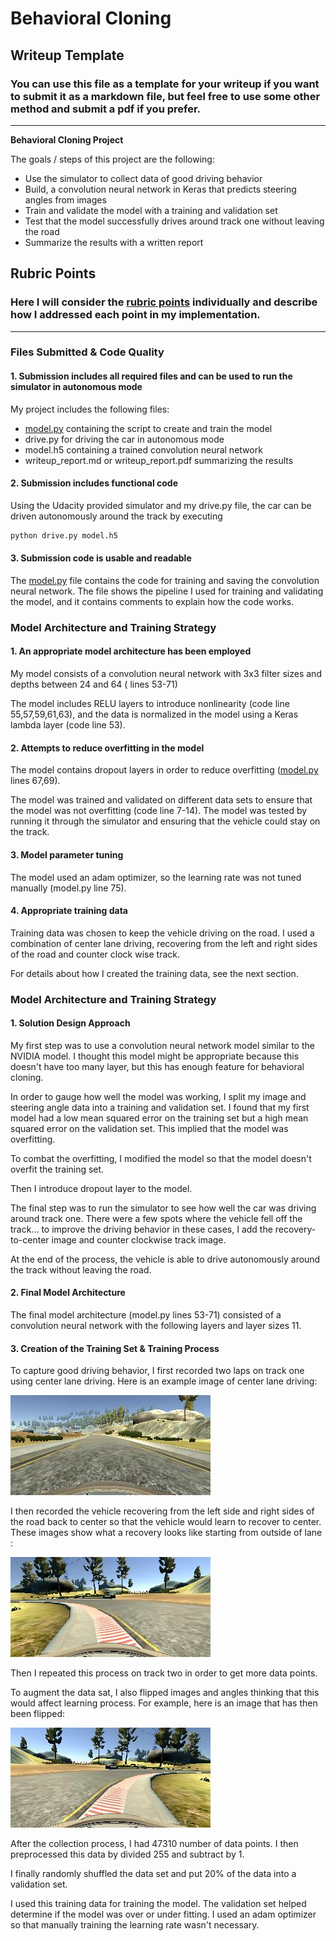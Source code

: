 # **Behavioral Cloning**

## Writeup Template

### You can use this file as a template for your writeup if you want to submit it as a markdown file, but feel free to use some other method and submit a pdf if you prefer.

---

**Behavioral Cloning Project**

The goals / steps of this project are the following:
* Use the simulator to collect data of good driving behavior
* Build, a convolution neural network in Keras that predicts steering angles from images
* Train and validate the model with a training and validation set
* Test that the model successfully drives around track one without leaving the road
* Summarize the results with a written report


[//]: # (Image References)

## Rubric Points
### Here I will consider the [rubric points](https://review.udacity.com/#!/rubrics/432/view) individually and describe how I addressed each point in my implementation.  

---
### Files Submitted & Code Quality

#### 1. Submission includes all required files and can be used to run the simulator in autonomous mode

My project includes the following files:
* [model.py](https://github.com/vilion/CarND-Behavioral-Cloning-P3/blob/master/model.py) containing the script to create and train the model
* drive.py for driving the car in autonomous mode
* model.h5 containing a trained convolution neural network
* writeup_report.md or writeup_report.pdf summarizing the results

#### 2. Submission includes functional code
Using the Udacity provided simulator and my drive.py file, the car can be driven autonomously around the track by executing
```sh
python drive.py model.h5
```

#### 3. Submission code is usable and readable

The [model.py](https://github.com/vilion/CarND-Behavioral-Cloning-P3/blob/master/model.py) file contains the code for training and saving the convolution neural network. The file shows the pipeline I used for training and validating the model, and it contains comments to explain how the code works.

### Model Architecture and Training Strategy

#### 1. An appropriate model architecture has been employed

My model consists of a convolution neural network with 3x3 filter sizes and depths between 24 and 64 ( lines 53-71)

The model includes RELU layers to introduce nonlinearity (code line 55,57,59,61,63), and the data is normalized in the model using a Keras lambda layer (code line 53).

#### 2. Attempts to reduce overfitting in the model

The model contains dropout layers in order to reduce overfitting ([model.py](https://github.com/vilion/CarND-Behavioral-Cloning-P3/blob/master/model.py) lines 67,69).

The model was trained and validated on different data sets to ensure that the model was not overfitting (code line 7-14). The model was tested by running it through the simulator and ensuring that the vehicle could stay on the track.

#### 3. Model parameter tuning

The model used an adam optimizer, so the learning rate was not tuned manually (model.py line 75).

#### 4. Appropriate training data

Training data was chosen to keep the vehicle driving on the road. I used a combination of center lane driving, recovering from the left and right sides of the road and counter clock wise track.

For details about how I created the training data, see the next section.

### Model Architecture and Training Strategy

#### 1. Solution Design Approach

My first step was to use a convolution neural network model similar to the NVIDIA model. I thought this model might be appropriate because this doesn't have too many layer, but this has enough feature for behavioral cloning.   

In order to gauge how well the model was working, I split my image and steering angle data into a training and validation set. I found that my first model had a low mean squared error on the training set but a high mean squared error on the validation set. This implied that the model was overfitting.

To combat the overfitting, I modified the model so that the model doesn't overfit the training set.

Then I introduce dropout layer to the model.

The final step was to run the simulator to see how well the car was driving around track one. There were a few spots where the vehicle fell off the track... to improve the driving behavior in these cases, I add the recovery-to-center image and counter clockwise track image.

At the end of the process, the vehicle is able to drive autonomously around the track without leaving the road.

#### 2. Final Model Architecture

The final model architecture (model.py lines 53-71) consisted of a convolution neural network with the following layers and layer sizes 11.

#### 3. Creation of the Training Set & Training Process

To capture good driving behavior, I first recorded two laps on track one using center lane driving. Here is an example image of center lane driving:

![center lane](center_2017_03_30_07_28_09_216.jpg)

I then recorded the vehicle recovering from the left side and right sides of the road back to center so that the vehicle would learn to recover to center. These images show what a recovery looks like starting from outside of lane :

![](outside.jpg)

Then I repeated this process on track two in order to get more data points.

To augment the data sat, I also flipped images and angles thinking that this would affect learning process. For example, here is an image that has then been flipped:

![](flip.jpg)

After the collection process, I had 47310 number of data points. I then preprocessed this data by divided 255 and subtract by 1.

I finally randomly shuffled the data set and put 20% of the data into a validation set.

I used this training data for training the model. The validation set helped determine if the model was over or under fitting. I used an adam optimizer so that manually training the learning rate wasn't necessary.

